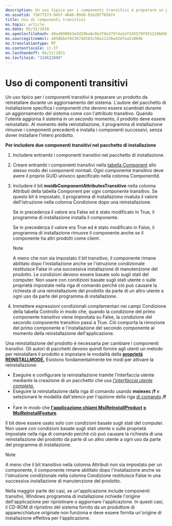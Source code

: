 ```yaml
---
description: Un uso tipico per i componenti transitivi è preparare un prodotto da reinstallare durante un aggiornamento del sistema.
ms.assetid: 73677573-945f-4646-89d8-93e28f7856fe
title: Uso di componenti transitivi
ms.topic: article
ms.date: 05/31/2018
ms.openlocfilehash: 49ad6906b3e5d29ba6c0e3f8e279f4a1df2d5578f931219b6962062efaabd375
ms.sourcegitcommit: e858bbe701567d4583c50a11326e42d7ea51804b
ms.translationtype: MT
ms.contentlocale: it-IT
ms.lasthandoff: 08/11/2021
ms.locfileid: "118622889"
---
```

# <a name="using-transitive-components"></a>Uso di componenti transitivi

Un uso tipico per i componenti transitivi è preparare un prodotto da reinstallare durante un aggiornamento del sistema. L'autore del pacchetto di installazione specifica i componenti che devono essere scambiati durante un aggiornamento del sistema come con l'attributo transitivo. Quando l'utente aggiorna il sistema in un secondo momento, il prodotto deve essere reinstallato. Al momento della reinstallazione, il programma di installazione rimuove i componenti precedenti e installa i componenti successivi, senza dover installare l'intero prodotto.

**Per includere due componenti transitivi nel pacchetto di installazione**

1.  Includere entrambi i componenti transitivi nel pacchetto di installazione.
2.  Creare entrambi i componenti transitivi nella [tabella Component](component-table.md) allo stesso modo dei componenti normali. Ogni componente transitivo deve avere il proprio GUID univoco specificato nella colonna ComponentId.
3.  Includere il bit **msidbComponentAttributesTransitive** nella colonna Attributi della tabella Component per ogni componente transitivo. Se questo bit è impostato, il programma di installazione rivaluta il valore dell'istruzione nella colonna Condizione dopo una reinstallazione.

    Se in precedenza il valore era False ed è stato modificato in True, il programma di installazione installa il componente.

    Se in precedenza il valore era True ed è stato modificato in False, il programma di installazione rimuove il componente anche se il componente ha altri prodotti come client.

    > [!Note]  
    > A meno che non sia impostato il bit transitivo, il componente rimane abilitato dopo l'installazione anche se l'istruzione condizionale restituisce False in una successiva installazione di manutenzione del prodotto. Le condizioni devono essere basate solo sugli stati del computer. Non usare con condizioni basate sugli stati utente o sulle proprietà impostate nella riga di comando perché ciò può causare la richiesta di una reinstallazione del prodotto da parte di un altro utente a ogni uso da parte del programma di installazione.

     

4.  Immettere espressioni condizionali complementari nei campi Condizione della tabella Controllo in modo che, quando la condizione del primo componente transitivo viene impostata su False, la condizione del secondo componente transitivo passi a True. Ciò comporta la rimozione del primo componente e l'installazione del secondo componente al momento della reinstallazione dell'applicazione.

Una reinstallazione del prodotto è necessaria per cambiare i componenti transitivi. Gli autori di pacchetti devono quindi fornire agli utenti un metodo per reinstallare il prodotto e impostare le modalità della [**proprietà REINSTALLMODE.**](reinstallmode.md) Esistono fondamentalmente tre modi per attivare la reinstallazione:

-   Eseguire e configurare la reinstallazione tramite l'interfaccia utente mediante la creazione di un pacchetto che usa [*l'interfaccia utente completa.*](f-gly.md)
-   Eseguire la reinstallazione dalla riga di comando usando **msiexec /f** e selezionare le modalità dall'elenco per l'opzione della riga [di comando](command-line-options.md) **/f** .
-   Fare in modo che [**l'applicazione chiami MsiReInstallProduct**](/windows/desktop/api/Msi/nf-msi-msireinstallproducta) [**o MsiReInstallFeature**](/windows/desktop/api/Msi/nf-msi-msireinstallfeaturea).

Il bit deve essere usato solo con condizioni basate sugli stati del computer. Non usare con condizioni basate sugli stati utente o sulle proprietà impostate nella riga di comando perché ciò può causare la richiesta di una reinstallazione del prodotto da parte di un altro utente a ogni uso da parte del programma di installazione.

> [!Note]
> A meno che il bit transitivo nella colonna Attributi non sia impostato per un componente, il componente rimane abilitato dopo l'installazione anche se l'istruzione condizionale nella colonna Condizione restituisce False in una successiva installazione di manutenzione del prodotto.
> 
> Nella maggior parte dei casi, se un'applicazione include componenti transitivi, Windows programma di installazione richiede l'origine dell'applicazione per ripristinare o aggiornare l'applicazione. In questi casi, il CD-ROM di ripristino del sistema fornito da un produttore di apparecchiature originale non funziona e deve essere fornita un'origine di installazione effettiva per l'applicazione.

 

 

 



